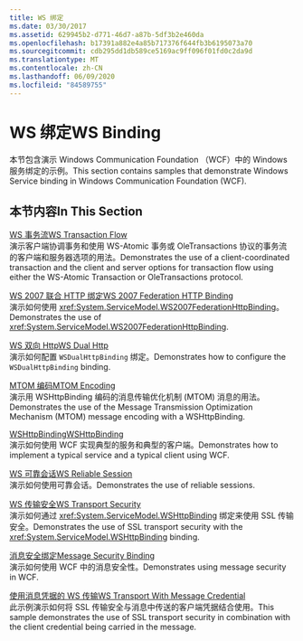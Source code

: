 ```yaml
---
title: WS 绑定
ms.date: 03/30/2017
ms.assetid: 629945b2-d771-46d7-a87b-5df3b2e460da
ms.openlocfilehash: b17391a882e4a85b717376f644fb3b6195073a70
ms.sourcegitcommit: cdb295dd1db589ce5169ac9ff096f01fd0c2da9d
ms.translationtype: MT
ms.contentlocale: zh-CN
ms.lasthandoff: 06/09/2020
ms.locfileid: "84589755"
---
```

# <a name="ws-binding"></a><span data-ttu-id="83104-102">WS 绑定</span><span class="sxs-lookup"><span data-stu-id="83104-102">WS Binding</span></span>
<span data-ttu-id="83104-103">本节包含演示 Windows Communication Foundation （WCF）中的 Windows 服务绑定的示例。</span><span class="sxs-lookup"><span data-stu-id="83104-103">This section contains samples that demonstrate Windows Service binding in Windows Communication Foundation (WCF).</span></span>  
  
## <a name="in-this-section"></a><span data-ttu-id="83104-104">本节内容</span><span class="sxs-lookup"><span data-stu-id="83104-104">In This Section</span></span>  
 [<span data-ttu-id="83104-105">WS 事务流</span><span class="sxs-lookup"><span data-stu-id="83104-105">WS Transaction Flow</span></span>](ws-transaction-flow.md)  
 <span data-ttu-id="83104-106">演示客户端协调事务和使用 WS-Atomic 事务或 OleTransactions 协议的事务流的客户端和服务器选项的用法。</span><span class="sxs-lookup"><span data-stu-id="83104-106">Demonstrates the use of a client-coordinated transaction and the client and server options for transaction flow using either the WS-Atomic Transaction or OleTransactions protocol.</span></span>  
  
 [<span data-ttu-id="83104-107">WS 2007 联合 HTTP 绑定</span><span class="sxs-lookup"><span data-stu-id="83104-107">WS 2007 Federation HTTP Binding</span></span>](ws-2007-federation-http-binding.md)  
 <span data-ttu-id="83104-108">演示如何使用 <xref:System.ServiceModel.WS2007FederationHttpBinding>。</span><span class="sxs-lookup"><span data-stu-id="83104-108">Demonstrates the use of <xref:System.ServiceModel.WS2007FederationHttpBinding>.</span></span>  
  
 [<span data-ttu-id="83104-109">WS 双向 Http</span><span class="sxs-lookup"><span data-stu-id="83104-109">WS Dual Http</span></span>](ws-dual-http.md)  
 <span data-ttu-id="83104-110">演示如何配置 `WSDualHttpBinding` 绑定。</span><span class="sxs-lookup"><span data-stu-id="83104-110">Demonstrates how to configure the `WSDualHttpBinding` binding.</span></span>  
  
 [<span data-ttu-id="83104-111">MTOM 编码</span><span class="sxs-lookup"><span data-stu-id="83104-111">MTOM Encoding</span></span>](mtom-encoding.md)  
 <span data-ttu-id="83104-112">演示用 WSHttpBinding 编码的消息传输优化机制 (MTOM) 消息的用法。</span><span class="sxs-lookup"><span data-stu-id="83104-112">Demonstrates the use of the Message Transmission Optimization Mechanism (MTOM) message encoding with a WSHttpBinding.</span></span>  
  
 [<span data-ttu-id="83104-113">WSHttpBinding</span><span class="sxs-lookup"><span data-stu-id="83104-113">WSHttpBinding</span></span>](wshttpbinding.md)  
 <span data-ttu-id="83104-114">演示如何使用 WCF 实现典型的服务和典型的客户端。</span><span class="sxs-lookup"><span data-stu-id="83104-114">Demonstrates how to implement a typical service and a typical client using WCF.</span></span>  
  
 [<span data-ttu-id="83104-115">WS 可靠会话</span><span class="sxs-lookup"><span data-stu-id="83104-115">WS Reliable Session</span></span>](ws-reliable-session.md)  
 <span data-ttu-id="83104-116">演示如何使用可靠会话。</span><span class="sxs-lookup"><span data-stu-id="83104-116">Demonstrates the use of reliable sessions.</span></span>  
  
 [<span data-ttu-id="83104-117">WS 传输安全</span><span class="sxs-lookup"><span data-stu-id="83104-117">WS Transport Security</span></span>](ws-transport-security.md)  
 <span data-ttu-id="83104-118">演示如何通过 <xref:System.ServiceModel.WSHttpBinding> 绑定来使用 SSL 传输安全。</span><span class="sxs-lookup"><span data-stu-id="83104-118">Demonstrates the use of SSL transport security with the <xref:System.ServiceModel.WSHttpBinding> binding.</span></span>  
  
 [<span data-ttu-id="83104-119">消息安全绑定</span><span class="sxs-lookup"><span data-stu-id="83104-119">Message Security Binding</span></span>](message-security-binding.md)  
 <span data-ttu-id="83104-120">演示如何使用 WCF 中的消息安全性。</span><span class="sxs-lookup"><span data-stu-id="83104-120">Demonstrates using message security in WCF.</span></span>  
  
 [<span data-ttu-id="83104-121">使用消息凭据的 WS 传输</span><span class="sxs-lookup"><span data-stu-id="83104-121">WS Transport With Message Credential</span></span>](ws-transport-with-message-credential.md)  
 <span data-ttu-id="83104-122">此示例演示如何将 SSL 传输安全与消息中传送的客户端凭据结合使用。</span><span class="sxs-lookup"><span data-stu-id="83104-122">This sample demonstrates the use of SSL transport security in combination with the client credential being carried in the message.</span></span>
